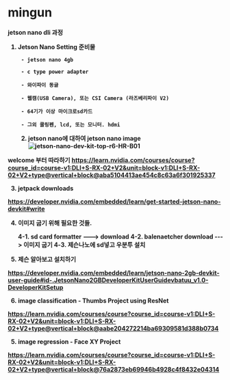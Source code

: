 # mingun


<b>  jetson nano dli 과정
1. Jetson Nano Setting 준비물
  
        - jetson nano 4gb
  
        - c type power adapter
  
        - 와이파이 동글
  
        - 웹캠(USB Camera), 또는 CSI Camera (라즈베리파이 V2)
  
        - 64기가 이상 마이크로sd카드
  
        - 그외 쿨링펜, lcd, 또는 모니터. hdmi
   2. jetson nano에 대하여
      <b> jetson nano image
      ![jetson-nano-dev-kit-top-r6-HR-B01](https://github.com/user-attachments/assets/ffeb103f-83a2-465f-9dff-be61cfbeee92)


welcome 부터 따라하기 https://learn.nvidia.com/courses/course?course_id=course-v1:DLI+S-RX-02+V2&unit=block-v1:DLI+S-RX-02+V2+type@vertical+block@aba5104413ae454c8c63a6f301925337

3. jetpack downloads

https://developer.nvidia.com/embedded/learn/get-started-jetson-nano-devkit#write

4. 이미지 굽기 위해 필요한 것들.

   4-1. sd card formatter ---> download
   4-2. balenaetcher download --->  이미지 굽기
   4-3. 제슨나노에 sd넣고 우분투 설치
5. 제슨 알아보고 설치하기

https://developer.nvidia.com/embedded/learn/jetson-nano-2gb-devkit-user-guide#id-.JetsonNano2GBDeveloperKitUserGuidevbatuu_v1.0-DeveloperKitSetup

6. image classification - Thumbs Project using ResNet

https://learn.nvidia.com/courses/course?course_id=course-v1:DLI+S-RX-02+V2&unit=block-v1:DLI+S-RX-02+V2+type@vertical+block@aabe204272214ba69309581d388b0734

5. image regression - Face XY Project

https://learn.nvidia.com/courses/course?course_id=course-v1:DLI+S-RX-02+V2&unit=block-v1:DLI+S-RX-02+V2+type@vertical+block@76a2873eb69946b4928c4f8432e04314

